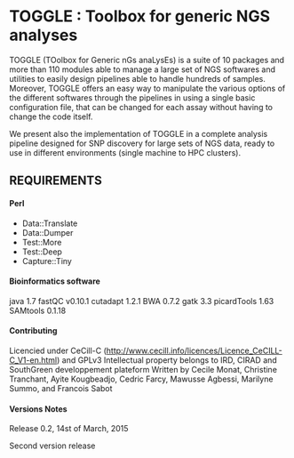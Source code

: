 TOGGLE : Toolbox for generic NGS analyses
===========

TOGGLE (TOolbox for Generic nGs anaLysEs) is a suite of 10 packages and more than 110 modules able to manage a large set of NGS softwares
and utilities to easily design pipelines able to handle hundreds of samples. Moreover, TOGGLE offers an easy way to manipulate the various
options of the different softwares through the pipelines in using a single basic configuration file, that can be changed for each assay without
having to change the code itself.

We present also the implementation of TOGGLE in a complete analysis pipeline designed for SNP discovery for large sets of NGS data, ready to use
in different environments (single machine to HPC clusters).


## REQUIREMENTS

#### Perl

* Data::Translate
* Data::Dumper
* Test::More
* Test::Deep
* Capture::Tiny

#### Bioinformatics software

java 1.7
fastQC v0.10.1
cutadapt 1.2.1 
BWA 0.7.2 
gatk 3.3 
picardTools 1.63
SAMtools 0.1.18


####  Contributing

Licencied under CeCill-C (http://www.cecill.info/licences/Licence_CeCILL-C_V1-en.html) and GPLv3 
Intellectual property belongs to IRD, CIRAD and SouthGreen developpement plateform 
Written by Cecile Monat, Christine Tranchant, Ayite Kougbeadjo, Cedric Farcy, Mawusse Agbessi, Marilyne Summo, and Francois Sabot


####  Versions Notes

Release 0.2, 14st of March, 2015

Second version release
